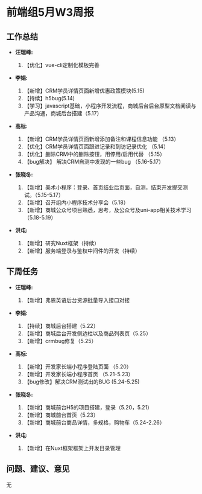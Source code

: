 # 前端组5月W3周报


## 工作总结

- **汪瑞峰:**
	1. 【优化】vue-cli定制化模板完善

- **李娟:**
	1. 【新增】CRM学员详情页面新增优惠政策模块(5.15)
  2. 【持续】h5bug(5.14)
  3. 【学习】javascript基础，小程序开发流程，商城后台后台原型文档阅读与产品沟通，商城后台搭建（5.17）

- **高标:**
	1. 【新增】CRM学员详情页面新增添加备注和课程信息功能 （5.13）
  2. 【优化】CRM学员详情页面跟进记录和到访记录优化 （5.14）
  3. 【优化】删除CRM中的删除按钮，用停用/启用代替 （5.15）
  4. 【bug解决】 解决CRM自测中发现的一些bug （5.16-5.17）

- **张晓冬:**
	1. 【新增】美术小程序：登录、首页结业后页面，自测，结束开发提交测试。（5.15-5.17）
  2. 【新增】召开组内小程序技术分享会（5.18）
  3. 【新增】商城公众号项目熟悉，思考，及公众号及uni-app相关技术学习（5.18-5.19）

- **洪屯:**
	1. 【新增】研究Nuxt框架（持续）
  2. 【新增】服务端登录与鉴权中间件的开发（持续）

## 下周任务

- **汪瑞峰:**
	1. 【新增】弗恩英语后台资源批量导入接口对接

- **李娟:**
  1. 【持续】商城后台搭建（5.22）
  2. 【新增】商城后台开发侧边栏以及商品列表页（5.25）
  3. 【新增】crmbug修复（5.25）

- **高标:**
	1. 【新增】开发家长端小程序登陆页面 （5.20）
  2. 【新增】开发家长端小程序首页 （5.21-5.23）
  3. 【bug修改】解决CRM测试出的BUG (5.24-5.25)

- **张晓冬:**
  1. 【新增】商城前台H5的项目搭建，登录（5.20，5.21）
  2. 【新增】商城前台首页（5.23）
  3. 【新增】商城前台商品详情，多规格，购物车（5.24-2.26）

- **洪屯:**
  1. 【新增】在Nuxt框架框架上开发目录管理

## 问题、建议、意见
  无